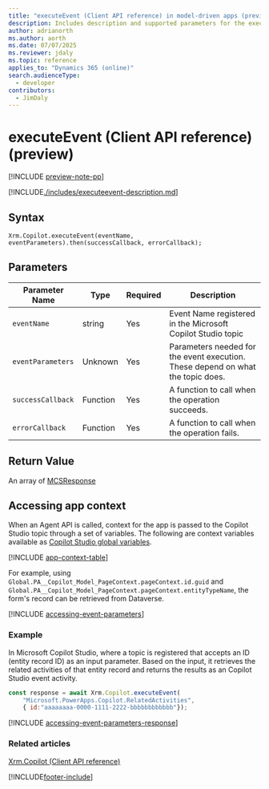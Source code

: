 ```yaml
---
title: "executeEvent (Client API reference) in model-driven apps (preview)"
description: Includes description and supported parameters for the executeEvent method.
author: adrianorth
ms.author: aorth
ms.date: 07/07/2025
ms.reviewer: jdaly
ms.topic: reference
applies_to: "Dynamics 365 (online)"
search.audienceType:
  - developer
contributors:
  - JimDaly
---
```


# executeEvent (Client API reference)  (preview)

[!INCLUDE [preview-note-pp](~/../shared-content/shared/preview-includes/preview-note-pp.md)]

[!INCLUDE[./includes/executeevent-description.md](./includes/executeevent-description.md)]

## Syntax

`Xrm.Copilot.executeEvent(eventName, eventParameters).then(successCallback, errorCallback); `

## Parameters

| Parameter Name| Type| Required | Description|
| --- | --- | --- | --- |
| `eventName` | string | Yes | Event Name registered in the Microsoft Copilot Studio topic  |
| `eventParameters` | Unknown  | Yes | Parameters needed for the event execution. These depend on what the topic does.|
| `successCallback` | Function | Yes | A function to call when the operation succeeds.|
| `errorCallback`   | Function | Yes | A function to call when the operation fails.|

## Return Value

An array of [MCSResponse](mcsresponse.md)

## Accessing app context

When an Agent API is called, context for the app is passed to the Copilot Studio topic through a set of variables. The following are context variables available as [Copilot Studio global variables](/microsoft-copilot-studio/authoring-variables-bot).

[!INCLUDE [app-context-table](../../includes/app-context-table.md)]

For example, using `Global.PA__Copilot_Model_PageContext.pageContext.id.guid` and `Global.PA__Copilot_Model_PageContext.pageContext.entityTypeName`, the form's record can be retrieved from Dataverse.

[!INCLUDE [accessing-event-parameters](../../includes/accessing-event-parameters.md)]

### Example

In Microsoft Copilot Studio, where a topic is registered that accepts an ID (entity record ID) as an input parameter. Based on the input, it retrieves the related activities of that entity record and returns the results as an Copilot Studio event activity.

```javascript
const response = await Xrm.Copilot.executeEvent( 
    "Microsoft.PowerApps.Copilot.RelatedActivities", 
    { id:"aaaaaaaa-0000-1111-2222-bbbbbbbbbbbb"}); 
```

[!INCLUDE [accessing-event-parameters-response](../../includes/accessing-event-parameters-response.md)]


### Related articles

[Xrm.Copilot (Client API reference)](../xrm-copilot.md)

[!INCLUDE[footer-include](../../../../../includes/footer-banner.md)]
